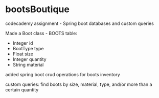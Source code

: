 # bootsBoutique
codecademy assignment - Spring boot databases and custom queries 
 
Made a Boot class - BOOTS table:
- Integer id
- BootType type
- Float size
- Integer quantity
- String material

added spring boot crud operations for boots inventory

custom queries: find boots by size, material, type, and/or more than a certain quantity 
